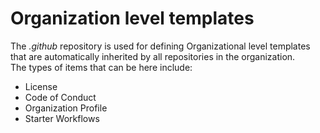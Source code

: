# Organization level templates

The _.github_ repository is used for defining Organizational level templates that are automatically inherited by all repositories in the organization.  
The types of items that can be here include:

* License
* Code of Conduct
* Organization Profile
* Starter Workflows

